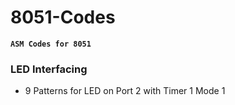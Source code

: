 # 8051-Codes
 
 <strong> `ASM Codes for 8051` </strong>
 
### LED Interfacing

- 9 Patterns for LED on Port 2 with Timer 1 Mode 1
